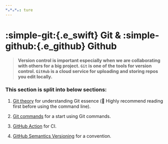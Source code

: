 ```yaml
---
ᴴₒᴴₒᴴₒ: ture
---
```


# **:simple-git:{.e_swift} Git & :simple-github:{.e_github} Github**

>**Version control is important especially when we are collaborating with others for a big project. `Git` is one of the tools for version control. `GitHub` is a cloud service for uploading and storing repos you edit locally.**

### This section is split into below sections:

1. [Git theory](theory.md) for understanding Git essence (💯 Highly recommend reading first before using the command line). 

2. [Git commands](commands.md) for a start using Git commands.

3. [GitHub Action](action.md) for CI.

4. [GitHub Semantics Versioning](sematicsversion.md) for a convention.

